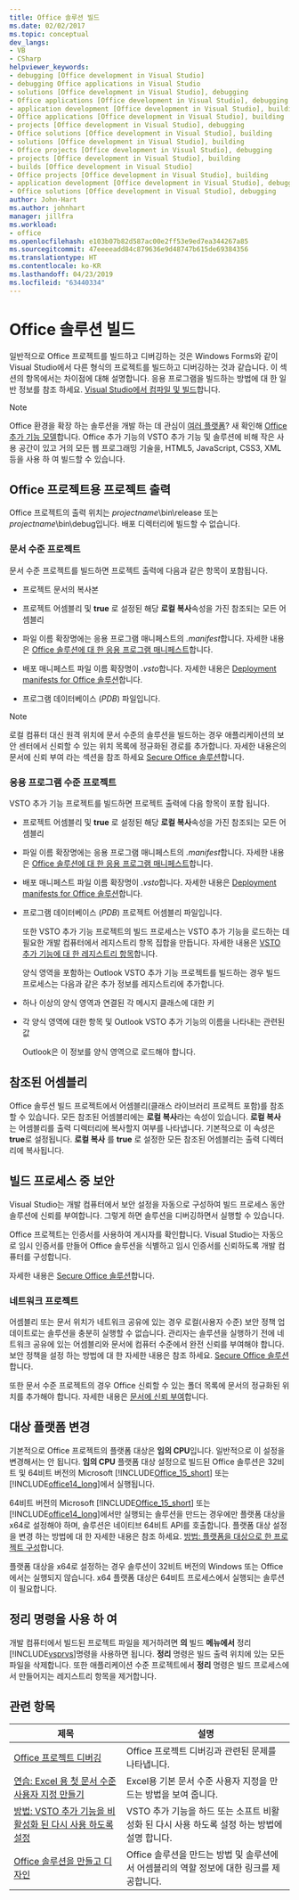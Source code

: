 ```yaml
---
title: Office 솔루션 빌드
ms.date: 02/02/2017
ms.topic: conceptual
dev_langs:
- VB
- CSharp
helpviewer_keywords:
- debugging [Office development in Visual Studio]
- debugging Office applications in Visual Studio
- solutions [Office development in Visual Studio], debugging
- Office applications [Office development in Visual Studio], debugging
- application development [Office development in Visual Studio], building
- Office applications [Office development in Visual Studio], building
- projects [Office development in Visual Studio], debugging
- Office solutions [Office development in Visual Studio], building
- solutions [Office development in Visual Studio], building
- Office projects [Office development in Visual Studio], debugging
- projects [Office development in Visual Studio], building
- builds [Office development in Visual Studio]
- Office projects [Office development in Visual Studio], building
- application development [Office development in Visual Studio], debugging
- Office solutions [Office development in Visual Studio], debugging
author: John-Hart
ms.author: johnhart
manager: jillfra
ms.workload:
- office
ms.openlocfilehash: e103b07b82d587ac00e2ff53e9ed7ea344267a85
ms.sourcegitcommit: 47eeeeadd84c879636e9d48747b615de69384356
ms.translationtype: HT
ms.contentlocale: ko-KR
ms.lasthandoff: 04/23/2019
ms.locfileid: "63440334"
---
```

# <a name="build-office-solutions"></a>Office 솔루션 빌드
  일반적으로 Office 프로젝트를 빌드하고 디버깅하는 것은 Windows Forms와 같이 Visual Studio에서 다른 형식의 프로젝트를 빌드하고 디버깅하는 것과 같습니다. 이 섹션의 항목에서는 차이점에 대해 설명합니다. 응용 프로그램을 빌드하는 방법에 대 한 일반 정보를 참조 하세요. [Visual Studio에서 컴파일 및 빌드](../ide/compiling-and-building-in-visual-studio.md)합니다.

> [!NOTE]
> Office 환경을 확장 하는 솔루션을 개발 하는 데 관심이 [여러 플랫폼](https://dev.office.com/add-in-availability)? 새 확인해 [Office 추가 기능 모델](https://dev.office.com/docs/add-ins/overview/office-add-ins)합니다. Office 추가 기능의 VSTO 추가 기능 및 솔루션에 비해 작은 사용 공간이 있고 거의 모든 웹 프로그래밍 기술을, HTML5, JavaScript, CSS3, XML 등을 사용 하 여 빌드할 수 있습니다.

## <a name="project-output-for-office-projects"></a>Office 프로젝트용 프로젝트 출력
 Office 프로젝트의 출력 위치는 *projectname*\bin\release 또는 *projectname*\bin\debug입니다. 배포 디렉터리에 빌드할 수 없습니다.

### <a name="document-level-projects"></a>문서 수준 프로젝트
 문서 수준 프로젝트를 빌드하면 프로젝트 출력에 다음과 같은 항목이 포함됩니다.

- 프로젝트 문서의 복사본

- 프로젝트 어셈블리 및 **true** 로 설정된 해당 **로컬 복사**속성을 가진 참조되는 모든 어셈블리

- 파일 이름 확장명에는 응용 프로그램 매니페스트의 *.manifest*합니다. 자세한 내용은 [Office 솔루션에 대 한 응용 프로그램 매니페스트](../vsto/application-manifests-for-office-solutions.md)합니다.

- 배포 매니페스트 파일 이름 확장명이 *.vsto*합니다. 자세한 내용은 [Deployment manifests for Office 솔루션](../vsto/deployment-manifests-for-office-solutions.md)합니다.

- 프로그램 데이터베이스 (*PDB*) 파일입니다.

> [!NOTE]
> 로컬 컴퓨터 대신 원격 위치에 문서 수준의 솔루션을 빌드하는 경우 애플리케이션의 보안 센터에서 신뢰할 수 있는 위치 목록에 정규화된 경로를 추가합니다. 자세한 내용은의 문서에 신뢰 부여 라는 섹션을 참조 하세요 [Secure Office 솔루션](../vsto/securing-office-solutions.md)합니다.

### <a name="application-level-projects"></a>응용 프로그램 수준 프로젝트
 VSTO 추가 기능 프로젝트를 빌드하면 프로젝트 출력에 다음 항목이 포함 됩니다.

- 프로젝트 어셈블리 및 **true** 로 설정된 해당 **로컬 복사**속성을 가진 참조되는 모든 어셈블리

- 파일 이름 확장명에는 응용 프로그램 매니페스트의 *.manifest*합니다. 자세한 내용은 [Office 솔루션에 대 한 응용 프로그램 매니페스트](../vsto/application-manifests-for-office-solutions.md)합니다.

- 배포 매니페스트 파일 이름 확장명이 *.vsto*합니다. 자세한 내용은 [Deployment manifests for Office 솔루션](../vsto/deployment-manifests-for-office-solutions.md)합니다.

- 프로그램 데이터베이스 (*PDB*) 프로젝트 어셈블리 파일입니다.

  또한 VSTO 추가 기능 프로젝트의 빌드 프로세스는 VSTO 추가 기능을 로드하는 데 필요한 개발 컴퓨터에서 레지스트리 항목 집합을 만듭니다. 자세한 내용은 [VSTO 추가 기능에 대 한 레지스트리 항목](../vsto/registry-entries-for-vsto-add-ins.md)합니다.

  양식 영역을 포함하는 Outlook VSTO 추가 기능 프로젝트를 빌드하는 경우 빌드 프로세스는 다음과 같은 추가 정보를 레지스트리에 추가합니다.

- 하나 이상의 양식 영역과 연결된 각 메시지 클래스에 대한 키

- 각 양식 영역에 대한 항목 및 Outlook VSTO 추가 기능의 이름을 나타내는 관련된 값

  Outlook은 이 정보를 양식 영역으로 로드해야 합니다.

## <a name="referenced-assemblies"></a>참조된 어셈블리
 Office 솔루션 빌드 프로젝트에서 어셈블리(클래스 라이브러리 프로젝트 포함)를 참조할 수 있습니다. 모든 참조된 어셈블리에는 **로컬 복사**라는 속성이 있습니다. **로컬 복사** 는 어셈블리를 출력 디렉터리에 복사할지 여부를 나타냅니다. 기본적으로 이 속성은 **true**로 설정됩니다. **로컬 복사** 를 **true** 로 설정한 모든 참조된 어셈블리는 출력 디렉터리에 복사됩니다.

## <a name="security-during-the-build-process"></a>빌드 프로세스 중 보안
 Visual Studio는 개발 컴퓨터에서 보안 설정을 자동으로 구성하여 빌드 프로세스 동안 솔루션에 신뢰를 부여합니다. 그렇게 하면 솔루션을 디버깅하면서 실행할 수 있습니다.

 Office 프로젝트는 인증서를 사용하여 게시자를 확인합니다. Visual Studio는 자동으로 임시 인증서를 만들어 Office 솔루션을 식별하고 임시 인증서를 신뢰하도록 개발 컴퓨터를 구성합니다.

 자세한 내용은 [Secure Office 솔루션](../vsto/securing-office-solutions.md)합니다.

### <a name="network-projects"></a>네트워크 프로젝트
 어셈블리 또는 문서 위치가 네트워크 공유에 있는 경우 로컬(사용자 수준) 보안 정책 업데이트로는 솔루션을 충분히 실행할 수 없습니다. 관리자는 솔루션을 실행하기 전에 네트워크 공유에 있는 어셈블리와 문서에 컴퓨터 수준에서 완전 신뢰를 부여해야 합니다. 보안 정책을 설정 하는 방법에 대 한 자세한 내용은 참조 하세요. [Secure Office 솔루션](../vsto/securing-office-solutions.md)합니다.

 또한 문서 수준 프로젝트의 경우 Office 신뢰할 수 있는 폴더 목록에 문서의 정규화된 위치를 추가해야 합니다. 자세한 내용은 [문서에 신뢰 부여](../vsto/granting-trust-to-documents.md)합니다.

## <a name="change-the-platform-target"></a>대상 플랫폼 변경
 기본적으로 Office 프로젝트의 플랫폼 대상은 **임의 CPU**입니다. 일반적으로 이 설정을 변경해서는 안 됩니다. **임의 CPU** 플랫폼 대상 설정으로 빌드된 Office 솔루션은 32비트 및 64비트 버전의 Microsoft [!INCLUDE[Office_15_short](../vsto/includes/office-15-short-md.md)] 또는 [!INCLUDE[office14_long](../vsto/includes/office14-long-md.md)]에서 실행됩니다.

 64비트 버전의 Microsoft [!INCLUDE[Office_15_short](../vsto/includes/office-15-short-md.md)] 또는 [!INCLUDE[office14_long](../vsto/includes/office14-long-md.md)]에서만 실행되는 솔루션을 만드는 경우에만 플랫폼 대상을 x64로 설정해야 하며, 솔루션은 네이티브 64비트 API를 호출합니다. 플랫폼 대상 설정을 변경 하는 방법에 대 한 자세한 내용은 참조 하세요. [방법: 플랫폼을 대상으로 한 프로젝트 구성](../ide/how-to-configure-projects-to-target-platforms.md)합니다.

 플랫폼 대상을 x64로 설정하는 경우 솔루션이 32비트 버전의 Windows 또는 Office에서는 실행되지 않습니다. x64 플랫폼 대상은 64비트 프로세스에서 실행되는 솔루션이 필요합니다.

## <a name="use-the-clean-command"></a>정리 명령을 사용 하 여
 개발 컴퓨터에서 빌드된 프로젝트 파일을 제거하려면 **의** 빌드 **메뉴에서** 정리 [!INCLUDE[vsprvs](../sharepoint/includes/vsprvs-md.md)]명령을 사용하면 됩니다. **정리** 명령은 빌드 출력 위치에 있는 모든 파일을 삭제합니다. 또한 애플리케이션 수준 프로젝트에서 **정리** 명령은 빌드 프로세스에서 만들어지는 레지스트리 항목을 제거합니다.

## <a name="related-topics"></a>관련 항목

|제목|설명|
|-----------|-----------------|
|[Office 프로젝트 디버깅](../vsto/debugging-office-projects.md)|Office 프로젝트 디버깅과 관련된 문제를 나타냅니다.|
|[연습: Excel 용 첫 문서 수준 사용자 지정 만들기](../vsto/walkthrough-creating-your-first-document-level-customization-for-excel.md)|Excel용 기본 문서 수준 사용자 지정을 만드는 방법을 보여 줍니다.|
|[방법: VSTO 추가 기능을 비활성화 된 다시 사용 하도록 설정](../vsto/how-to-re-enable-a-vsto-add-in-that-has-been-disabled.md)|VSTO 추가 기능을 하드 또는 소프트 비활성화 된 다시 사용 하도록 설정 하는 방법에 설명 합니다.|
|[Office 솔루션을 만들고 디자인](../vsto/designing-and-creating-office-solutions.md)|Office 솔루션을 만드는 방법 및 솔루션에서 어셈블리의 역할 정보에 대한 링크를 제공합니다.|